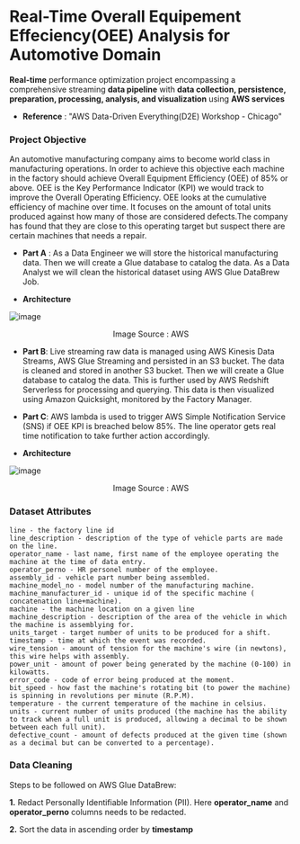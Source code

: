 # Real-Time Overall Equipement Effeciency(OEE) Analysis for Automotive Domain
__Real-time__ performance optimization project encompassing a comprehensive streaming __data pipeline__ with __data collection, persistence, preparation, processing, analysis, and visualization__ using __AWS services__

* __Reference__ : "AWS Data-Driven Everything(D2E) Workshop - Chicago"

### Project Objective

An automotive manufacturing company aims to become world class in manufacturing operations. In order to achieve this objective each machine in the factory should achieve Overall Equipment Efficiency (OEE) of 85% or above. OEE is the Key Performance Indicator (KPI) we would track to improve the Overall Operating Efficiency. OEE looks at the cumulative efficiency of machine over time. It focuses on the amount of total units produced against how many of those are considered defects.The company has found that they are close to this operating target but suspect there are certain machines that needs a repair.

* __Part A__ : As a Data Engineer we will store the historical manufacturing data. Then we will create a Glue database to catalog the data. As a Data Analyst we will clean the historical dataset using AWS Glue DataBrew Job.

* __Architecture__

![image](https://github.com/AkshayTandulkar/Real-Time_Automotive_OEE_Analysis/assets/42748797/0d953654-6493-4108-8933-ff5fd8326d87)

<p align="center"> Image Source : AWS </p>

* __Part B__: Live streaming raw data is managed using AWS Kinesis Data Streams, AWS Glue Streaming and persisted in an S3 bucket. The data is cleaned and stored in another S3 bucket.
 Then we will create a Glue database to catalog the data. This is further used by AWS Redshift Serverless for processing and querying. This data is then visualized using Amazon Quicksight, monitored by the Factory Manager.
 
* __Part C__: AWS lambda is used to trigger AWS Simple Notification Service (SNS) if OEE KPI is breached below 85%. The line operator gets real time notification to take further action accordingly.

* __Architecture__

![image](https://github.com/AkshayTandulkar/Real-Time_Automotive_OEE_Analysis/assets/42748797/7749f530-6d5f-4c78-85c6-646e7d7851d7)

<p align="center"> Image Source : AWS </p>

### Dataset Attributes

```
line - the factory line id
line_description - description of the type of vehicle parts are made on the line.
operator_name - last name, first name of the employee operating the machine at the time of data entry.
operator_perno - HR personel number of the employee.
assembly_id - vehicle part number being assembled.
machine_model_no - model number of the manufacturing machine.
machine_manufacturer_id - unique id of the specific machine ( concatenation line+machine).
machine - the machine location on a given line
machine_description - description of the area of the vehicle in which the machine is assemblying for.
units_target - target number of units to be produced for a shift.
timestamp - time at which the event was recorded.
wire_tension - amount of tension for the machine's wire (in newtons), this wire helps with assembly.
power_unit - amount of power being generated by the machine (0-100) in kilowatts.
error_code - code of error being produced at the moment.
bit_speed - how fast the machine's rotating bit (to power the machine) is spinning in revolutions per minute (R.P.M).
temperature - the current temperature of the machine in celsius.
units - current number of units produced (the machine has the ability to track when a full unit is produced, allowing a decimal to be shown between each full unit).
defective_count - amount of defects produced at the given time (shown as a decimal but can be converted to a percentage).
```

 ### Data Cleaning
 
 Steps to be followed on AWS Glue DataBrew:
 
 __1.__ Redact Personally Identifiable Information (PII). Here __operator_name__ and __operator_perno__ columns needs to be redacted.
 
 __2.__ Sort the data in ascending order by __timestamp__ 
 






